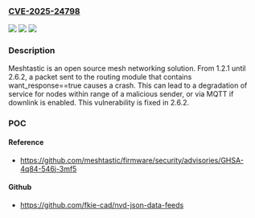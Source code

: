 ### [CVE-2025-24798](https://cve.mitre.org/cgi-bin/cvename.cgi?name=CVE-2025-24798)
![](https://img.shields.io/static/v1?label=Product&message=firmware&color=blue)
![](https://img.shields.io/static/v1?label=Version&message=%3E%3D%201.2.1%2C%20%3C%202.6.2%20&color=brightgreen)
![](https://img.shields.io/static/v1?label=Vulnerability&message=CWE-617%3A%20Reachable%20Assertion&color=brightgreen)

### Description

Meshtastic is an open source mesh networking solution. From 1.2.1 until 2.6.2, a packet sent to the routing module that contains want_response==true causes a crash. This can lead to a degradation of service for nodes within range of a malicious sender, or via MQTT if downlink is enabled. This vulnerability is fixed in 2.6.2.

### POC

#### Reference
- https://github.com/meshtastic/firmware/security/advisories/GHSA-4q84-546j-3mf5

#### Github
- https://github.com/fkie-cad/nvd-json-data-feeds

